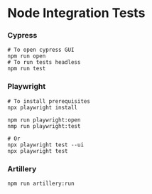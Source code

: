 # Node Integration Tests

### Cypress
```
# To open cypress GUI
npm run open
# To run tests headless
npm run test
```

### Playwright
```
# To install prerequisites
npx playwright install

npm run playwright:open
nmp run playwright:test

# Or
npx playwright test --ui
npx playwright test
```


### Artillery

```
npm run artillery:run
```